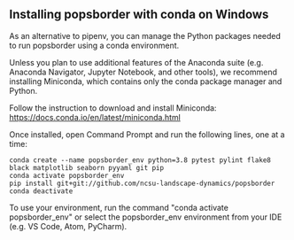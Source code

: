 ## Installing popsborder with conda on Windows

As an alternative to pipenv, you can manage the Python packages needed to run popsborder using a conda environment.

Unless you plan to use additional features of the Anaconda suite (e.g. Anaconda Navigator, Jupyter Notebook, and other tools), we recommend installing Miniconda, which contains only the conda package manager and Python. 

Follow the instruction to download and install Miniconda: https://docs.conda.io/en/latest/miniconda.html

Once installed, open Command Prompt and run the following lines, one at a time: 

```
conda create --name popsborder_env python=3.8 pytest pylint flake8 black matplotlib seaborn pyyaml git pip
conda activate popsborder_env
pip install git+git://github.com/ncsu-landscape-dynamics/popsborder
conda deactivate
```

To use your environment, run the command "conda activate popsborder_env" or select the popsborder_env environment from your IDE (e.g. VS Code, Atom, PyCharm).